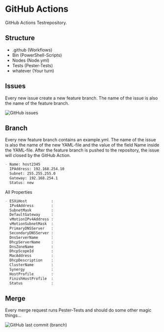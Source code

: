 # GitHub Actions

GitHub Actions Testrepository.

## Structure

- .github (Workflows)
- Bin (PowerShell-Scripts)
- Nodes (Node.yml)
- Tests (Pester-Tests)
- whatever (Your turn)

## Issues

Every new issue create a new feature branch. The name of the issue is also the name of the feature branch.

![GitHub issues](https://img.shields.io/github/issues-raw/tinuwalther/actionstest)

## Branch

Every new feature branch contains an example.yml. The name of the issue is also the name of the new YAML-file and the value of the field Name inside the YAML-file. After the feature branch is pushed to the repository, the issue will closed by the GitHub Action.

````markdown
- Name: host2345
  IPAddress: 192.168.254.10
  Subnet: 255.255.255.0
  Gateway: 192.168.254.1
  Status: new
 ````
All Properties

````markdown
- ESXiHost           : 
  IPv4Address        : 
  SubnetMask         : 
  DefaultGateway     : 
  vMotionIPv4Address : 
  vMotionSubnetMask  : 
  PrimaryDNSServer   : 
  SecondaryDNSServer : 
  DnsServerName      : 
  DhcpServerName     : 
  DnsZoneName        : 
  DhcpScopeId        : 
  MacAddress         : 
  DhcpDescription    : 
  ClusterName        : 
  Synergy            : 
  HostProfile        : 
  FinishHostProfile  : 
  Status             : 
 ````

## Merge

Every merge request runs Pester-Tests and should do some other magic things... 

![GitHub last commit (branch)](https://img.shields.io/github/last-commit/tinuwalther/actionstest/main)
